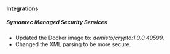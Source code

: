 
#### Integrations
##### Symantec Managed Security Services
- Updated the Docker image to: *demisto/crypto:1.0.0.49599*.
- Changed the XML parsing to be more secure.
